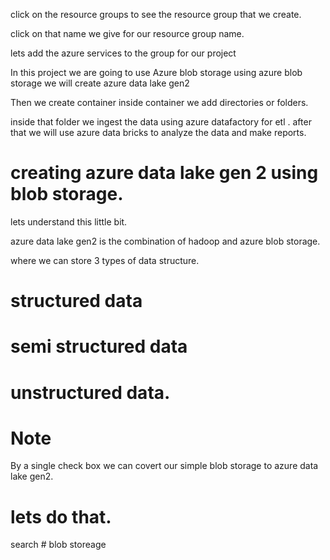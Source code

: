 click on the resource groups to see the resource group that we create.

click on that name we give for our resource group name.

lets add the azure services to the group for our project

In this project we are going to use
Azure blob storage
using azure blob storage we will create azure data lake gen2

Then we create container inside container we add directories or folders.

inside that folder we ingest the data using  azure datafactory for etl .
after that we will use azure data bricks to analyze the data and make reports.

# creating azure data lake gen 2 using blob storage.

lets understand this little bit.

azure data lake gen2 is the combination of hadoop and azure blob storage.

where we can store 3 types of data structure.

# structured data
# semi structured data
# unstructured data.

# Note 
By a single check box we can covert our simple blob storage to azure data lake gen2.

# lets do that.

search # blob storeage

